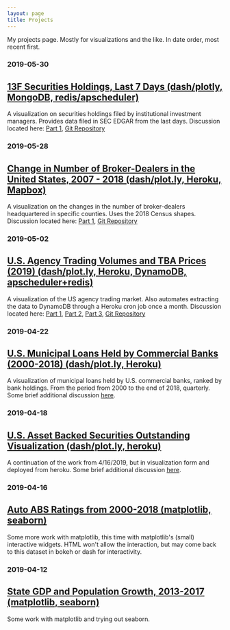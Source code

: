 ```yaml
---
layout: page
title: Projects
---
```


My projects page. Mostly for visualizations and the like. In date order, most recent first.

### 2019-05-30
## <a href="https://minsun-13f.herokuapp.com/">13F Securities Holdings, Last 7 Days (dash/plotly, MongoDB, redis/apscheduler)</a>

A visualization on securities holdings filed by institutional investment managers. Provides data filed in SEC EDGAR from the last days. Discussion located here: <a href="https://www.stuffofminsun.com/2019/05/29/13f-fixes/">Part 1</a>, <a href="https://github.com/stuffofminsun/13F">Git Repository</a>

### 2019-05-28
## <a href="https://minsun-bd.herokuapp.com/">Change in Number of Broker-Dealers in the United States, 2007 - 2018 (dash/plot.ly, Heroku, Mapbox)</a>

A visualization on the changes in the number of broker-dealers headquartered in specific counties. Uses the 2018 Census shapes. Discussion located here: <a href="https://www.stuffofminsun.com/2019/05/24/mapbox-stories/">Part 1</a>, <a href="https://github.com/stuffofminsun/Dash-BD">Git Repository</a>

### 2019-05-02
## <a href="https://minsun-agencytrading.herokuapp.com/">U.S. Agency Trading Volumes and TBA Prices (2019) (dash/plot.ly, Heroku, DynamoDB, apscheduler+redis)</a>

A visualization of the US agency trading market. Also automates extracting the data to DynamoDB through a Heroku cron job once a month. Discussion located here: <a href="https://www.stuffofminsun.com/2019/05/02/etl-pipelines/">Part 1</a>, <a href="https://www.stuffofminsun.com/2019/05/06/dynamodb-heroku-config/">Part 2</a>, <a href="https://www.stuffofminsun.com/2019/05/09/heroku-cron/">Part 3</a>, <a href="https://github.com/stuffofminsun/FINRA-ABS">Git Repository</a>

### 2019-04-22
## <a href="https://minsun-muni.herokuapp.com/">U.S. Municipal Loans Held by Commercial Banks (2000-2018) (dash/plot.ly, Heroku)</a>

A visualization of municipal loans held by U.S. commercial banks, ranked by bank holdings. From the period from 2000 to the end of 2018, quarterly. Some brief additional discussion <a href="https://www.stuffofminsun.com/2019/04/22/more-heroku-more-dash/">here</a>.

### 2019-04-18
## <a href="https://minsun-abs.herokuapp.com/">U.S. Asset Backed Securities Outstanding Visualization (dash/plot.ly, heroku)</a>

A continuation of the work from 4/16/2019, but in visualization form and deployed from heroku. Some brief additional discussion <a href="https://www.stuffofminsun.com/2019/04/18/herokus-awesome/">here</a>.

### 2019-04-16
## <a href="../files/matplotlib_example3.html">Auto ABS Ratings from 2000-2018 (matplotlib, seaborn)</a>

Some more work with matplotlib, this time with matplotlib's (small) interactive widgets. HTML won't allow the interaction, but may come back to this dataset in bokeh or dash for interactivity.

### 2019-04-12
## <a href="../files/matplotlib_example1.html">State GDP and Population Growth, 2013-2017 (matplotlib, seaborn)</a>

Some work with matplotlib and trying out seaborn.